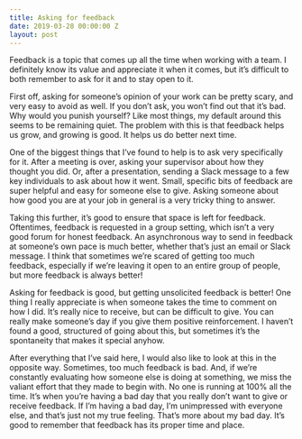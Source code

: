 ```yaml
---
title: Asking for feedback
date: 2019-03-28 00:00:00 Z
layout: post
---
```


Feedback is a topic that comes up all the time when working with a team. I definitely know its value and appreciate it when it comes, but it’s difficult to both remember to ask for it and to stay open to it.

First off, asking for someone’s opinion of your work can be pretty scary, and very easy to avoid as well. If you don’t ask, you won’t find out that it’s bad. Why would you punish yourself? Like most things, my default around this seems to be remaining quiet. The problem with this is that feedback helps us grow, and growing is good. It helps us do better next time.

One of the biggest things that I’ve found to help is to ask very specifically for it. After a meeting is over, asking your supervisor about how they thought you did. Or, after a presentation, sending a Slack message to a few key individuals to ask about how it went. Small, specific bits of feedback are super helpful and easy for someone else to give. Asking someone about how good you are at your job in general is a very tricky thing to answer.

Taking this further, it’s good to ensure that space is left for feedback. Oftentimes, feedback is requested in a group setting, which isn’t a very good forum for honest feedback. An asynchronous way to send in feedback at someone’s own pace is much better, whether that’s just an email or Slack message. I think that sometimes we’re scared of getting too much feedback, especially if we’re leaving it open to an entire group of people, but more feedback is always better!

Asking for feedback is good, but getting unsolicited feedback is better! One thing I really appreciate is when someone takes the time to comment on how I did. It’s really nice to receive, but can be difficult to give. You can really make someone’s day if you give them positive reinforcement. I haven’t found a good, structured of going about this, but sometimes it’s the spontaneity that makes it special anyhow.

After everything that I’ve said here, I would also like to look at this in the opposite way. Sometimes, too much feedback is bad. And, if we’re constantly evaluating how someone else is doing at something, we miss the valiant effort that they made to begin with. No one is running at 100% all the time. It’s when you’re having a bad day that you really don’t want to give or receive feedback. If I’m having a bad day, I’m unimpressed with everyone else, and that’s just not my true feeling. That’s more about my bad day. It’s good to remember that feedback has its proper time and place.